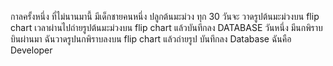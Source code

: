 ﻿กาลครั้งหนึ่ง ที่ไม่นานมานี้ มีเด็กชายคนหนึ่ง ปลูกต้นมะม่วง 
ทุก 30 วันจะ วาดรูปต้นมะม่วงบน flip chart 
เวลาผ่านไปถ่ายรูปต้นมะม่วงบน flip chart แล้วบันทีกลง DATABASE 
วันหนึ่ง มีนกพิราบ บินผ่านมา 
ฉันวาดรูปนกพิราบลงบน  flip chart  แล้วถ่ายรูป บันทึกลง Database ฉันคือ Developer

